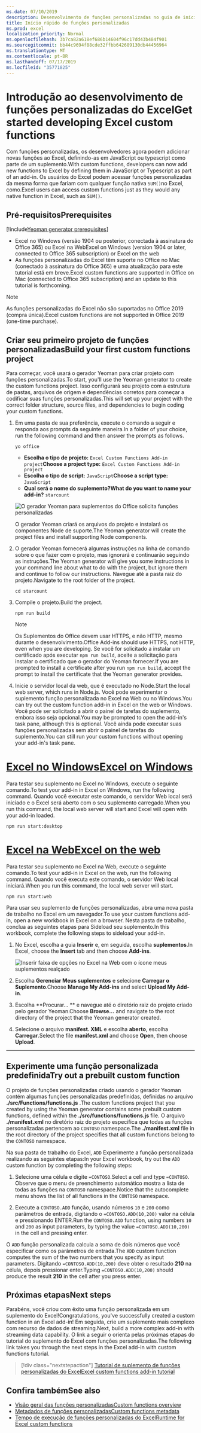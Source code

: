 ```yaml
---
ms.date: 07/10/2019
description: Desenvolvimento de funções personalizadas no guia de início rápido do Excel.
title: Início rápido de funções personalizadas
ms.prod: excel
localization_priority: Normal
ms.openlocfilehash: 3b7ca82a618ef686b14604f96c17dd43b484f901
ms.sourcegitcommit: bb44c9694f88cde32ffbb642689130db44456964
ms.translationtype: MT
ms.contentlocale: pt-BR
ms.lasthandoff: 07/17/2019
ms.locfileid: "35771825"
---
```

# <a name="get-started-developing-excel-custom-functions"></a><span data-ttu-id="ff428-103">Introdução ao desenvolvimento de funções personalizadas do Excel</span><span class="sxs-lookup"><span data-stu-id="ff428-103">Get started developing Excel custom functions</span></span>

<span data-ttu-id="ff428-104">Com funções personalizadas, os desenvolvedores agora podem adicionar novas funções ao Excel, definindo-as em JavaScript ou typescript como parte de um suplemento.</span><span class="sxs-lookup"><span data-stu-id="ff428-104">With custom functions, developers can now add new functions to Excel by defining them in JavaScript or Typescript as part of an add-in.</span></span> <span data-ttu-id="ff428-105">Os usuários do Excel podem acessar funções personalizadas da mesma forma que fariam com qualquer função nativa `SUM()`no Excel, como.</span><span class="sxs-lookup"><span data-stu-id="ff428-105">Excel users can access custom functions just as they would any native function in Excel, such as `SUM()`.</span></span>

## <a name="prerequisites"></a><span data-ttu-id="ff428-106">Pré-requisitos</span><span class="sxs-lookup"><span data-stu-id="ff428-106">Prerequisites</span></span>

[!include[Yeoman generator prerequisites](../includes/quickstart-yo-prerequisites.md)]

* <span data-ttu-id="ff428-107">Excel no Windows (versão 1904 ou posterior, conectada à assinatura do Office 365) ou Excel na Web</span><span class="sxs-lookup"><span data-stu-id="ff428-107">Excel on Windows (version 1904 or later, connected to Office 365 subscription) or Excel on the web</span></span>
* <span data-ttu-id="ff428-108">As funções personalizadas do Excel têm suporte no Office no Mac (conectado à assinatura do Office 365) e uma atualização para este tutorial está em breve.</span><span class="sxs-lookup"><span data-stu-id="ff428-108">Excel custom functions are supported in Office on Mac (connected to Office 365 subscription) and an update to this tutorial is forthcoming.</span></span>

>[!NOTE]
><span data-ttu-id="ff428-109">As funções personalizadas do Excel não são suportadas no Office 2019 (compra única).</span><span class="sxs-lookup"><span data-stu-id="ff428-109">Excel custom functions are not supported in Office 2019 (one-time purchase).</span></span>

## <a name="build-your-first-custom-functions-project"></a><span data-ttu-id="ff428-110">Criar seu primeiro projeto de funções personalizadas</span><span class="sxs-lookup"><span data-stu-id="ff428-110">Build your first custom functions project</span></span>

<span data-ttu-id="ff428-111">Para começar, você usará o gerador Yeoman para criar projeto com funções personalizadas.</span><span class="sxs-lookup"><span data-stu-id="ff428-111">To start, you'll use the Yeoman generator to create the custom functions project.</span></span> <span data-ttu-id="ff428-112">Isso configurará seu projeto com a estrutura de pastas, arquivos de origem e dependências corretos para começar a codificar suas funções personalizadas.</span><span class="sxs-lookup"><span data-stu-id="ff428-112">This will set up your project with the correct folder structure, source files, and dependencies to begin coding your custom functions.</span></span>

1. <span data-ttu-id="ff428-113">Em uma pasta de sua preferência, execute o comando a seguir e responda aos prompts da seguinte maneira.</span><span class="sxs-lookup"><span data-stu-id="ff428-113">In a folder of your choice, run the following command and then answer the prompts as follows.</span></span>

    ```command&nbsp;line
    yo office
    ```

    - <span data-ttu-id="ff428-114">**Escolha o tipo de projeto:** `Excel Custom Functions Add-in project`</span><span class="sxs-lookup"><span data-stu-id="ff428-114">**Choose a project type:** `Excel Custom Functions Add-in project`</span></span>
    - <span data-ttu-id="ff428-115">**Escolha o tipo de script:** `JavaScript`</span><span class="sxs-lookup"><span data-stu-id="ff428-115">**Choose a script type:** `JavaScript`</span></span>
    - <span data-ttu-id="ff428-116">**Qual será o nome do suplemento?**</span><span class="sxs-lookup"><span data-stu-id="ff428-116">**What do you want to name your add-in?**</span></span> `starcount`

    ![O gerador Yeoman para suplementos do Office solicita funções personalizadas](../images/starcountPrompt.png)

    <span data-ttu-id="ff428-118">O gerador Yeoman criará os arquivos do projeto e instalará os componentes Node de suporte.</span><span class="sxs-lookup"><span data-stu-id="ff428-118">The Yeoman generator will create the project files and install supporting Node components.</span></span>

2. <span data-ttu-id="ff428-119">O gerador Yeoman fornecerá algumas instruções na linha de comando sobre o que fazer com o projeto, mas ignorará e continuarão seguindo as instruções.</span><span class="sxs-lookup"><span data-stu-id="ff428-119">The Yeoman generator will give you some instructions in your command line about what to do with the project, but ignore them and continue to follow our instructions.</span></span> <span data-ttu-id="ff428-120">Navegue até a pasta raiz do projeto.</span><span class="sxs-lookup"><span data-stu-id="ff428-120">Navigate to the root folder of the project.</span></span>

    ```command&nbsp;line
    cd starcount
    ```

3. <span data-ttu-id="ff428-121">Compile o projeto.</span><span class="sxs-lookup"><span data-stu-id="ff428-121">Build the project.</span></span> 

    ```command&nbsp;line
    npm run build
    ```

    > [!NOTE]
    > <span data-ttu-id="ff428-122">Os Suplementos do Office devem usar HTTPS, e não HTTP, mesmo durante o desenvolvimento.</span><span class="sxs-lookup"><span data-stu-id="ff428-122">Office Add-ins should use HTTPS, not HTTP, even when you are developing.</span></span> <span data-ttu-id="ff428-123">Se você for solicitado a instalar um certificado após executar `npm run build`, aceite a solicitação para instalar o certificado que o gerador do Yeoman fornecer.</span><span class="sxs-lookup"><span data-stu-id="ff428-123">If you are prompted to install a certificate after you run `npm run build`, accept the prompt to install the certificate that the Yeoman generator provides.</span></span>

4. <span data-ttu-id="ff428-124">Inicie o servidor local da web, que é executado no Node.</span><span class="sxs-lookup"><span data-stu-id="ff428-124">Start the local web server, which runs in Node.js.</span></span> <span data-ttu-id="ff428-125">Você pode experimentar o suplemento função personalizada no Excel na Web ou no Windows.</span><span class="sxs-lookup"><span data-stu-id="ff428-125">You can try out the custom function add-in in Excel on the web or Windows.</span></span> <span data-ttu-id="ff428-126">Você pode ser solicitado a abrir o painel de tarefas do suplemento, embora isso seja opcional.</span><span class="sxs-lookup"><span data-stu-id="ff428-126">You may be prompted to open the add-in's task pane, although this is optional.</span></span> <span data-ttu-id="ff428-127">Você ainda pode executar suas funções personalizadas sem abrir o painel de tarefas do suplemento.</span><span class="sxs-lookup"><span data-stu-id="ff428-127">You can still run your custom functions without opening your add-in's task pane.</span></span>

# <a name="excel-on-windowstabexcel-windows"></a>[<span data-ttu-id="ff428-128">Excel no Windows</span><span class="sxs-lookup"><span data-stu-id="ff428-128">Excel on Windows</span></span>](#tab/excel-windows)

<span data-ttu-id="ff428-129">Para testar seu suplemento no Excel no Windows, execute o seguinte comando.</span><span class="sxs-lookup"><span data-stu-id="ff428-129">To test your add-in in Excel on Windows, run the following command.</span></span> <span data-ttu-id="ff428-130">Quando você executar este comando, o servidor Web local será iniciado e o Excel será aberto com o seu suplemento carregado.</span><span class="sxs-lookup"><span data-stu-id="ff428-130">When you run this command, the local web server will start and Excel will open with your add-in loaded.</span></span>

```command&nbsp;line
npm run start:desktop
```

# <a name="excel-on-the-webtabexcel-online"></a>[<span data-ttu-id="ff428-131">Excel na Web</span><span class="sxs-lookup"><span data-stu-id="ff428-131">Excel on the web</span></span>](#tab/excel-online)

<span data-ttu-id="ff428-132">Para testar seu suplemento no Excel na Web, execute o seguinte comando.</span><span class="sxs-lookup"><span data-stu-id="ff428-132">To test your add-in in Excel on the web, run the following command.</span></span> <span data-ttu-id="ff428-133">Quando você executa este comando, o servidor Web local iniciará.</span><span class="sxs-lookup"><span data-stu-id="ff428-133">When you run this command, the local web server will start.</span></span>

```command&nbsp;line
npm run start:web
```

<span data-ttu-id="ff428-134">Para usar seu suplemento de funções personalizadas, abra uma nova pasta de trabalho no Excel em um navegador.</span><span class="sxs-lookup"><span data-stu-id="ff428-134">To use your custom functions add-in, open a new workbook in Excel on a browser.</span></span> <span data-ttu-id="ff428-135">Nesta pasta de trabalho, conclua as seguintes etapas para Sideload seu suplemento.</span><span class="sxs-lookup"><span data-stu-id="ff428-135">In this workbook, complete the following steps to sideload your add-in.</span></span>

1. <span data-ttu-id="ff428-136">No Excel, escolha a guia **Inserir** e, em seguida, escolha **suplementos**.</span><span class="sxs-lookup"><span data-stu-id="ff428-136">In Excel, choose the **Insert** tab and then choose **Add-ins**.</span></span>

   ![Inserir faixa de opções no Excel na Web com o ícone meus suplementos realçado](../images/excel-cf-online-register-add-in-1.png)
   
2. <span data-ttu-id="ff428-138">Escolha **Gerenciar Meus suplementos** e selecione **Carregar o Suplemento**.</span><span class="sxs-lookup"><span data-stu-id="ff428-138">Choose **Manage My Add-ins** and select **Upload My Add-in**.</span></span>

3. <span data-ttu-id="ff428-139">Escolha \*\*Procurar... \*\* e navegue até o diretório raiz do projeto criado pelo gerador Yeoman.</span><span class="sxs-lookup"><span data-stu-id="ff428-139">Choose **Browse...** and navigate to the root directory of the project that the Yeoman generator created.</span></span>

4. <span data-ttu-id="ff428-140">Selecione o arquivo **manifest. XML** e escolha **aberto**, escolha **Carregar**.</span><span class="sxs-lookup"><span data-stu-id="ff428-140">Select the file **manifest.xml** and choose **Open**, then choose **Upload**.</span></span>

---

## <a name="try-out-a-prebuilt-custom-function"></a><span data-ttu-id="ff428-141">Experimente uma função personalizada predefinida</span><span class="sxs-lookup"><span data-stu-id="ff428-141">Try out a prebuilt custom function</span></span>

<span data-ttu-id="ff428-142">O projeto de funções personalizadas criado usando o gerador Yeoman contém algumas funções personalizadas predefinidas, definidas no arquivo **./src/Functions/functions.js** .</span><span class="sxs-lookup"><span data-stu-id="ff428-142">The custom functions project that you created by using the Yeoman generator contains some prebuilt custom functions, defined within the **./src/functions/functions.js** file.</span></span> <span data-ttu-id="ff428-143">O arquivo **./manifest.xml** no diretório raiz do projeto especifica que todas as funções personalizadas pertencem ao `CONTOSO` namespace.</span><span class="sxs-lookup"><span data-stu-id="ff428-143">The **./manifest.xml** file in the root directory of the project specifies that all custom functions belong to the `CONTOSO` namespace.</span></span>

<span data-ttu-id="ff428-144">Na sua pasta de trabalho do Excel, `ADD` Experimente a função personalizada realizando as seguintes etapas:</span><span class="sxs-lookup"><span data-stu-id="ff428-144">In your Excel workbook, try out the `ADD` custom function by completing the following steps:</span></span>

1. <span data-ttu-id="ff428-145">Selecione uma célula e digite `=CONTOSO`.</span><span class="sxs-lookup"><span data-stu-id="ff428-145">Select a cell and type `=CONTOSO`.</span></span> <span data-ttu-id="ff428-146">Observe que o menu de preenchimento automático mostra a lista de todas as funções na `CONTOSO` namespace.</span><span class="sxs-lookup"><span data-stu-id="ff428-146">Notice that the autocomplete menu shows the list of all functions in the `CONTOSO` namespace.</span></span>

2. <span data-ttu-id="ff428-147">Execute a `CONTOSO.ADD` função, usando números `10` e `200` como parâmetros de entrada, digitando o `=CONTOSO.ADD(10,200)` valor na célula e pressionando ENTER.</span><span class="sxs-lookup"><span data-stu-id="ff428-147">Run the `CONTOSO.ADD` function, using numbers `10` and `200` as input parameters, by typing the value `=CONTOSO.ADD(10,200)` in the cell and pressing enter.</span></span>

<span data-ttu-id="ff428-148">O `ADD` função personalizada calcula a soma de dois números que você especificar como os parâmetros de entrada.</span><span class="sxs-lookup"><span data-stu-id="ff428-148">The `ADD` custom function computes the sum of the two numbers that you specify as input parameters.</span></span> <span data-ttu-id="ff428-149">Digitando `=CONTOSO.ADD(10,200)` deve obter o resultado **210** na célula, depois pressionar enter.</span><span class="sxs-lookup"><span data-stu-id="ff428-149">Typing `=CONTOSO.ADD(10,200)` should produce the result **210** in the cell after you press enter.</span></span>

## <a name="next-steps"></a><span data-ttu-id="ff428-150">Próximas etapas</span><span class="sxs-lookup"><span data-stu-id="ff428-150">Next steps</span></span>

<span data-ttu-id="ff428-151">Parabéns, você criou com êxito uma função personalizada em um suplemento do Excel!</span><span class="sxs-lookup"><span data-stu-id="ff428-151">Congratulations, you've successfully created a custom function in an Excel add-in!</span></span> <span data-ttu-id="ff428-152">Em seguida, crie um suplemento mais complexo com recurso de dados de streaming.</span><span class="sxs-lookup"><span data-stu-id="ff428-152">Next, build a more complex add-in with streaming data capability.</span></span> <span data-ttu-id="ff428-153">O link a seguir o orienta pelas próximas etapas do tutorial do suplemento do Excel com funções personalizadas.</span><span class="sxs-lookup"><span data-stu-id="ff428-153">The following link takes you through the next steps in the Excel add-in with custom functions tutorial.</span></span>

> [!div class="nextstepaction"]
> [<span data-ttu-id="ff428-154">Tutorial de suplemento de funções personalizadas do Excel</span><span class="sxs-lookup"><span data-stu-id="ff428-154">Excel custom functions add-in tutorial</span></span>](../tutorials/excel-tutorial-create-custom-functions.md#create-a-custom-function-that-requests-data-from-the-web
)

## <a name="see-also"></a><span data-ttu-id="ff428-155">Confira também</span><span class="sxs-lookup"><span data-stu-id="ff428-155">See also</span></span>

* [<span data-ttu-id="ff428-156">Visão geral das funções personalizadas</span><span class="sxs-lookup"><span data-stu-id="ff428-156">Custom functions overview</span></span>](../excel/custom-functions-overview.md)
* [<span data-ttu-id="ff428-157">Metadados de funções personalizadas</span><span class="sxs-lookup"><span data-stu-id="ff428-157">Custom functions metadata</span></span>](../excel/custom-functions-json.md)
* [<span data-ttu-id="ff428-158">Tempo de execução de funções personalizadas do Excel</span><span class="sxs-lookup"><span data-stu-id="ff428-158">Runtime for Excel custom functions</span></span>](../excel/custom-functions-runtime.md)